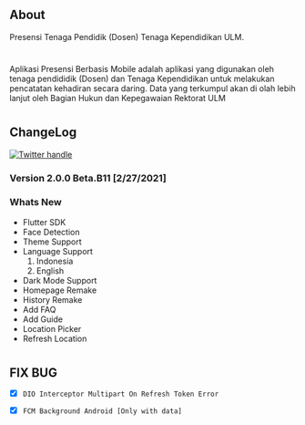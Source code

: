 ## About
Presensi Tenaga Pendidik (Dosen) Tenaga Kependidikan ULM.
# 

Aplikasi Presensi Berbasis Mobile adalah aplikasi yang digunakan oleh tenaga pendididik (Dosen) dan Tenaga Kependidikan untuk melakukan pencatatan kehadiran secara daring. Data yang terkumpul akan di olah lebih lanjut oleh Bagian Hukun dan Kepegawaian Rektorat ULM

# 
# 
## ChangeLog
[![Twitter handle][]][Twitter badge]
### Version 2.0.0 Beta.B11 [2/27/2021]
### Whats New
- Flutter SDK
- Face Detection
- Theme Support
- Language Support
  1. Indonesia
  2. English
- Dark Mode Support
- Homepage Remake
- History Remake
- Add FAQ
- Add Guide
- Location Picker
- Refresh Location

# 
# 
# 

## FIX BUG
- [x] `DIO Interceptor Multipart On Refresh Token Error`
- [x] `FCM Background Android [Only with data]`


[ULM logo]: https://presensi.ulm.ac.id/assets/static/media/logo-unlam.503632fb.png
[Twitter handle]: https://img.shields.io/twitter/follow/flutterdev.svg
[Twitter badge]: https://twitter.com/intent/follow?screen_name=flutterdev
